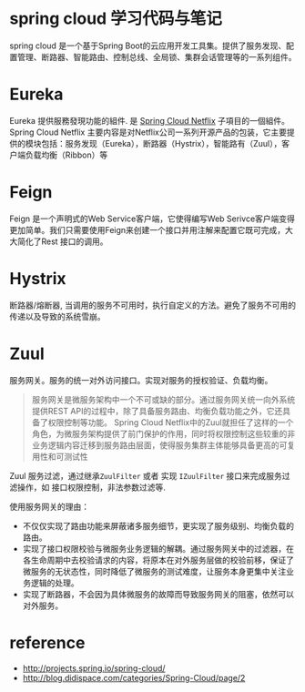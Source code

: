 # spring cloud 学习代码与笔记
spring cloud 是一个基于Spring Boot的云应用开发工具集。提供了服务发现、配置管理、断路器、智能路由、控制总线、全局锁、集群会话管理等的一系列组件。


# Eureka 
Eureka 提供服務發現功能的組件. 是 [Spring Cloud Netflix](https://cloud.spring.io/spring-cloud-netflix/) 子項目的一個組件。
Spring Cloud Netflix 主要内容是对Netflix公司一系列开源产品的包装，它主要提供的模块包括：服务发现（Eureka），断路器（Hystrix），智能路有（Zuul），客户端负载均衡（Ribbon）等

# Feign
Feign 是一个声明式的Web Service客户端，它使得编写Web Serivce客户端变得更加简单。我们只需要使用Feign来创建一个接口并用注解来配置它既可完成，大大简化了Rest 接口的调用。

# Hystrix
断路器/熔断器, 当调用的服务不可用时，执行自定义的方法。避免了服务不可用的传递以及导致的系统雪崩。

# Zuul
服务网关。服务的统一对外访问接口。实现对服务的授权验证、负载均衡。

>服务网关是微服务架构中一个不可或缺的部分。通过服务网关统一向外系统提供REST API的过程中，除了具备服务路由、均衡负载功能之外，它还具备了权限控制等功能。
>Spring Cloud Netflix中的Zuul就担任了这样的一个角色，为微服务架构提供了前门保护的作用，同时将权限控制这些较重的非业务逻辑内容迁移到服务路由层面，使得服务集群主体能够具备更高的可复用性和可测试性

Zuul 服务过滤，通过继承`ZuulFilter` 或者 实现 `IZuulFilter` 接口来完成服务过滤操作，如 接口权限控制，非法参数过滤等.

使用服务网关的理由：
* 不仅仅实现了路由功能来屏蔽诸多服务细节，更实现了服务级别、均衡负载的路由。
* 实现了接口权限校验与微服务业务逻辑的解耦。通过服务网关中的过滤器，在各生命周期中去校验请求的内容，将原本在对外服务层做的校验前移，保证了微服务的无状态性，同时降低了微服务的测试难度，让服务本身更集中关注业务逻辑的处理。
* 实现了断路器，不会因为具体微服务的故障而导致服务网关的阻塞，依然可以对外服务。
 

# reference

* http://projects.spring.io/spring-cloud/
* http://blog.didispace.com/categories/Spring-Cloud/page/2
